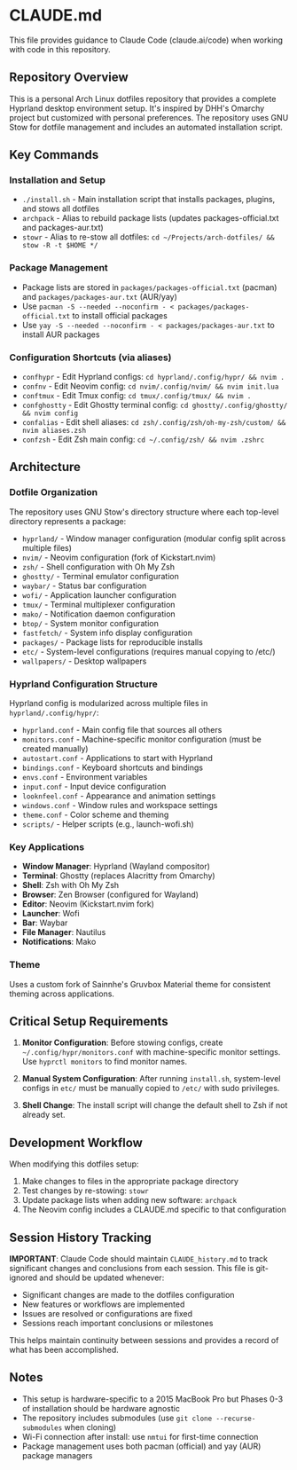 # CLAUDE.md

This file provides guidance to Claude Code (claude.ai/code) when working with code in this repository.

## Repository Overview

This is a personal Arch Linux dotfiles repository that provides a complete Hyprland desktop environment setup. It's inspired by DHH's Omarchy project but customized with personal preferences. The repository uses GNU Stow for dotfile management and includes an automated installation script.

## Key Commands

### Installation and Setup
- `./install.sh` - Main installation script that installs packages, plugins, and stows all dotfiles
- `archpack` - Alias to rebuild package lists (updates packages-official.txt and packages-aur.txt)
- `stowr` - Alias to re-stow all dotfiles: `cd ~/Projects/arch-dotfiles/ && stow -R -t $HOME */`

### Package Management
- Package lists are stored in `packages/packages-official.txt` (pacman) and `packages/packages-aur.txt` (AUR/yay)
- Use `pacman -S --needed --noconfirm - < packages/packages-official.txt` to install official packages
- Use `yay -S --needed --noconfirm - < packages/packages-aur.txt` to install AUR packages

### Configuration Shortcuts (via aliases)
- `confhypr` - Edit Hyprland configs: `cd hyprland/.config/hypr/ && nvim .`
- `confnv` - Edit Neovim config: `cd nvim/.config/nvim/ && nvim init.lua`
- `conftmux` - Edit Tmux config: `cd tmux/.config/tmux/ && nvim .`
- `confghostty` - Edit Ghostty terminal config: `cd ghostty/.config/ghostty/ && nvim config`
- `confalias` - Edit shell aliases: `cd zsh/.config/zsh/oh-my-zsh/custom/ && nvim aliases.zsh`
- `confzsh` - Edit Zsh main config: `cd ~/.config/zsh/ && nvim .zshrc`

## Architecture

### Dotfile Organization
The repository uses GNU Stow's directory structure where each top-level directory represents a package:
- `hyprland/` - Window manager configuration (modular config split across multiple files)
- `nvim/` - Neovim configuration (fork of Kickstart.nvim)
- `zsh/` - Shell configuration with Oh My Zsh
- `ghostty/` - Terminal emulator configuration
- `waybar/` - Status bar configuration
- `wofi/` - Application launcher configuration
- `tmux/` - Terminal multiplexer configuration
- `mako/` - Notification daemon configuration
- `btop/` - System monitor configuration
- `fastfetch/` - System info display configuration
- `packages/` - Package lists for reproducible installs
- `etc/` - System-level configurations (requires manual copying to /etc/)
- `wallpapers/` - Desktop wallpapers

### Hyprland Configuration Structure
Hyprland config is modularized across multiple files in `hyprland/.config/hypr/`:
- `hyprland.conf` - Main config file that sources all others
- `monitors.conf` - Machine-specific monitor configuration (must be created manually)
- `autostart.conf` - Applications to start with Hyprland
- `bindings.conf` - Keyboard shortcuts and bindings
- `envs.conf` - Environment variables
- `input.conf` - Input device configuration
- `looknfeel.conf` - Appearance and animation settings
- `windows.conf` - Window rules and workspace settings
- `theme.conf` - Color scheme and theming
- `scripts/` - Helper scripts (e.g., launch-wofi.sh)

### Key Applications
- **Window Manager**: Hyprland (Wayland compositor)
- **Terminal**: Ghostty (replaces Alacritty from Omarchy)
- **Shell**: Zsh with Oh My Zsh
- **Browser**: Zen Browser (configured for Wayland)
- **Editor**: Neovim (Kickstart.nvim fork)
- **Launcher**: Wofi
- **Bar**: Waybar
- **File Manager**: Nautilus
- **Notifications**: Mako

### Theme
Uses a custom fork of Sainnhe's Gruvbox Material theme for consistent theming across applications.

## Critical Setup Requirements

1. **Monitor Configuration**: Before stowing configs, create `~/.config/hypr/monitors.conf` with machine-specific monitor settings. Use `hyprctl monitors` to find monitor names.

2. **Manual System Configuration**: After running `install.sh`, system-level configs in `etc/` must be manually copied to `/etc/` with sudo privileges.

3. **Shell Change**: The install script will change the default shell to Zsh if not already set.

## Development Workflow

When modifying this dotfiles setup:
1. Make changes to files in the appropriate package directory
2. Test changes by re-stowing: `stowr`
3. Update package lists when adding new software: `archpack`
4. The Neovim config includes a CLAUDE.md specific to that configuration

## Session History Tracking

**IMPORTANT**: Claude Code should maintain `CLAUDE_history.md` to track significant changes and conclusions from each session. This file is git-ignored and should be updated whenever:
- Significant changes are made to the dotfiles configuration
- New features or workflows are implemented
- Issues are resolved or configurations are fixed
- Sessions reach important conclusions or milestones

This helps maintain continuity between sessions and provides a record of what has been accomplished.

## Notes

- This setup is hardware-specific to a 2015 MacBook Pro but Phases 0-3 of installation should be hardware agnostic
- The repository includes submodules (use `git clone --recurse-submodules` when cloning)
- Wi-Fi connection after install: use `nmtui` for first-time connection
- Package management uses both pacman (official) and yay (AUR) package managers